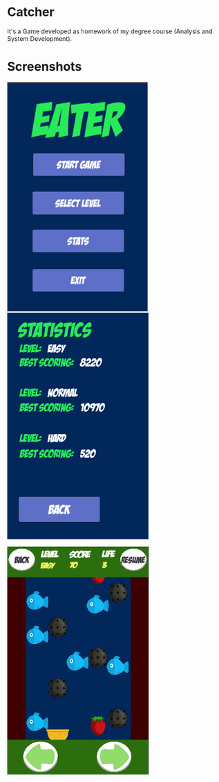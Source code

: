# Catcher

It's a Game developed as homework of my degree course (Analysis and System Development).

# Screenshots

![Catcher](screenshots/Capture1.PNG) ![Catcher](screenshots/Capture2.PNG)

![Catcher](screenshots/Capture3.PNG)
